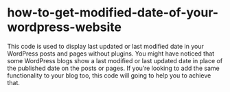 # how-to-get-modified-date-of-your-wordpress-website
This code is used to display last updated or last modified date in your WordPress posts and pages without plugins.  You might have noticed that some WordPress blogs show a last modified or last updated date in place of the published date on the posts or pages. If you’re looking to add the same functionality to your blog too, this code will going to help you to achieve that.

